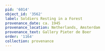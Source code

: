 ```yaml
---
pid: '6014'
object_id: '3562'
label: Soldiers Resting in a Forest
provenance_date: ca. 1945
provenance_location: Netherlands, Amsterdam
provenance_text: Gallery Pieter de Boer
order: '1164'
collection: provenance
---
```


